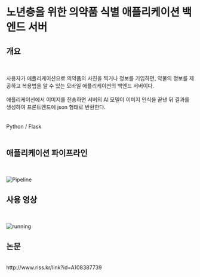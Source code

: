 # 노년층을 위한 의약품 식별 애플리케이션 백엔드 서버
<h2>개요</h2><br>

사용자가 애플리케이션으로 의약품의 사진을 찍거나 정보를 기입하면, 약물의 정보를 제공하고 복용법을 알 수 있는 모바일
애플리케이션의 백엔드 서버이다. <br><br>
애플리케이션에서 이미지를 전송하면 서버의 AI 모델이 이미지 인식을 끝낸 뒤 결과를 생성하여 프론트엔드에 json 형태로 반환한다. <br><br><br>
Python / Flask <br><br>
<h2>애플리케이션 파이프라인</h2><br>

![Pipeline](https://user-images.githubusercontent.com/38485221/227777898-e9067d0a-2014-4398-897c-ed6b565e8fea.jpg)

<h2>사용 영상</h2><br>

![running](https://user-images.githubusercontent.com/38485221/227778155-35eec83b-db87-43a4-8a4c-0e6157ba99fa.gif)


<h2>논문</h2><br>
http://www.riss.kr/link?id=A108387739
